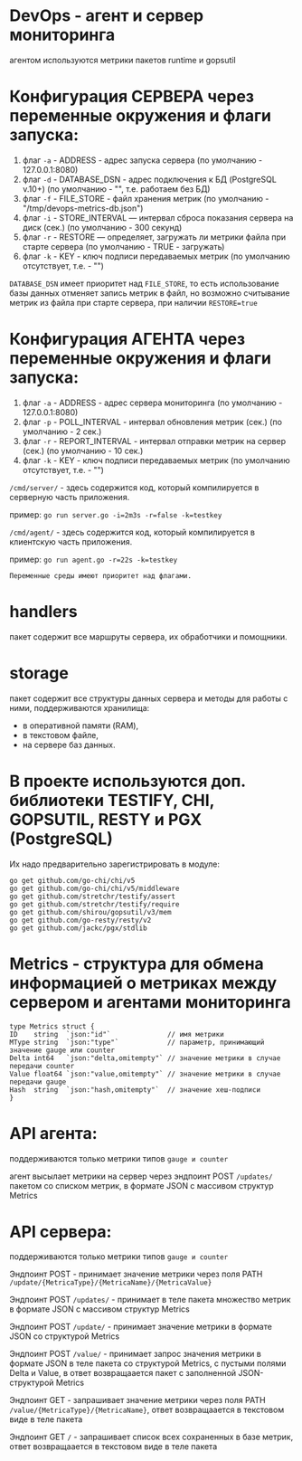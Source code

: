 # DevOps - агент и сервер мониторинга
агентом используются метрики пакетов runtime и gopsutil

# Конфигурация СЕРВЕРА через переменные окружения и флаги запуска:
1. флаг `-a` - ADDRESS - адрес запуска сервера (по умолчанию - 127.0.0.1:8080)
2. флаг `-d` - DATABASE_DSN - адрес подключения к БД (PostgreSQL v.10+) (по умолчанию - "", т.е. работаем без БД)
3. флаг `-f` - FILE_STORE - файл хранения метрик (по умолчанию - "/tmp/devops-metrics-db.json")
4. флаг `-i` - STORE_INTERVAL — интервал сброса показания сервера на диск (сек.) (по умолчанию - 300 секунд)
5. флаг `-r` - RESTORE — определяет, загружать ли метрики файла при старте сервера (по умолчанию - TRUE - загружать)
6. флаг `-k` - KEY - ключ подписи передаваемых метрик (по умолчанию отсутствует, т.е. - "")

`DATABASE_DSN` имеет приоритет над `FILE_STORE`, то есть использование базы данных отменяет запись метрик в файл,
но возможно считывание метрик из файла при старте сервера, при наличии `RESTORE=true`

# Конфигурация АГЕНТА через переменные окружения и флаги запуска:
1. флаг `-a` - ADDRESS - адрес сервера мониторинга (по умолчанию - 127.0.0.1:8080)
2. флаг `-p` - POLL_INTERVAL - интервал обновления метрик (сек.) (по умолчанию - 2 сек.)
3. флаг `-r` - REPORT_INTERVAL - интервал отправки метрик на сервер (сек.) (по умолчанию - 10 сек.)
4. флаг `-k` - KEY - ключ подписи передаваемых метрик (по умолчанию отсутствует, т.е. - "")

`/cmd/server/` - здесь содержится код, который компилируется в серверную часть приложения.

пример: `go run server.go -i=2m3s -r=false -k=testkey`

`/cmd/agent/` - здесь содержится код, который компилируется в клиентскую часть приложения.

пример: `go run agent.go -r=22s -k=testkey`

`Переменные среды имеют приоритет над флагами.`

# handlers
пакет содержит все маршруты сервера, их обработчики и помощники.
# storage
пакет содержит все структуры данных сервера и методы для работы с ними, поддерживаются хранилища:
- в оперативной памяти (RAM),
- в текстовом файле,
- на сервере баз данных.

# В проекте используются доп. библиотеки TESTIFY, CHI, GOPSUTIL, RESTY и PGX (PostgreSQL)
Их надо предварительно зарегистрировать в модуле:
```
go get github.com/go-chi/chi/v5  
go get github.com/go-chi/chi/v5/middleware
go get github.com/stretchr/testify/assert
go get github.com/stretchr/testify/require
go get github.com/shirou/gopsutil/v3/mem
go get github.com/go-resty/resty/v2
go get github.com/jackc/pgx/stdlib
```
# Metrics - структура для обмена информацией о метриках между сервером и агентами мониторинга
```
type Metrics struct {
ID    string  `json:"id"`              // имя метрики
MType string  `json:"type"`            // параметр, принимающий значение gauge или counter
Delta int64   `json:"delta,omitempty"` // значение метрики в случае передачи counter
Value float64 `json:"value,omitempty"` // значение метрики в случае передачи gauge
Hash  string  `json:"hash,omitempty"`  // значение хеш-подписи
}
```
# API агента:
поддерживаются только метрики типов `gauge и counter`

агент высылает метрики на сервер через эндпоинт POST `/updates/` пакетом со списком метрик, в формате JSON с массивом структур Metrics
# API сервера:
поддерживаются только метрики типов `gauge и counter`

Эндпоинт POST - принимает значение метрики через поля PATH `/update/{MetricaType}/{MetricaName}/{MetricaValue}`

Эндпоинт POST `/updates/` - принимает в теле пакета множество метрик в формате JSON с массивом структур Metrics

Эндпоинт POST `/update/` - принимает значение метрики в формате JSON со структурой Metrics

Эндпоинт POST `/value/` - принимает запрос значения метрики в формате JSON в теле пакета со структурой Metrics, 
с пустыми полями Delta и Value, в ответ возвращаается пакет с заполненной JSON-структурой Metrics

Эндпоинт GET - запрашивает значение метрики через поля PATH `/value/{MetricaType}/{MetricaName}`, 
ответ возвращаается в текстовом виде в теле пакета

Эндпоинт GET `/` - запрашивает список всех сохраненных в базе метрик, 
ответ возвращаается в текстовом виде в теле пакета